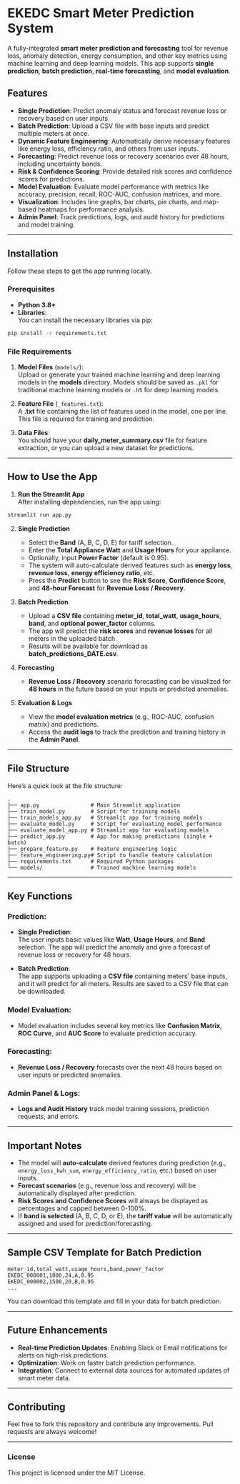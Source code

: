 
# **EKEDC Smart Meter Prediction System**  
A fully-integrated **smart meter prediction and forecasting** tool for revenue loss, anomaly detection, energy consumption, and other key metrics using machine learning and deep learning models. This app supports **single prediction**, **batch prediction**, **real-time forecasting**, and **model evaluation**.

## **Features**  
- **Single Prediction**: Predict anomaly status and forecast revenue loss or recovery based on user inputs.
- **Batch Prediction**: Upload a CSV file with base inputs and predict multiple meters at once.
- **Dynamic Feature Engineering**: Automatically derive necessary features like energy loss, efficiency ratio, and others from user inputs.
- **Forecasting**: Predict revenue loss or recovery scenarios over 48 hours, including uncertainty bands.
- **Risk & Confidence Scoring**: Provide detailed risk scores and confidence scores for predictions.
- **Model Evaluation**: Evaluate model performance with metrics like accuracy, precision, recall, ROC-AUC, confusion matrices, and more.
- **Visualization**: Includes line graphs, bar charts, pie charts, and map-based heatmaps for performance analysis.
- **Admin Panel**: Track predictions, logs, and audit history for predictions and model training.
  
---

## **Installation**  
Follow these steps to get the app running locally.

### Prerequisites  
- **Python 3.8+**
- **Libraries**:  
  You can install the necessary libraries via pip:
  
```bash
pip install -r requirements.txt
```

### File Requirements  
1. **Model Files** (`models/`):  
   Upload or generate your trained machine learning and deep learning models in the **models** directory. Models should be saved as `.pkl` for traditional machine learning models or `.h5` for deep learning models.

2. **Feature File** (`_features.txt`):  
   A **.txt** file containing the list of features used in the model, one per line. This file is required for training and prediction.

3. **Data Files**:  
   You should have your **daily_meter_summary.csv** file for feature extraction, or you can upload a new dataset for predictions.

---

## **How to Use the App**

1. **Run the Streamlit App**  
   After installing dependencies, run the app using:
   
```bash
streamlit run app.py
```

2. **Single Prediction**  
   - Select the **Band** (A, B, C, D, E) for tariff selection.  
   - Enter the **Total Appliance Watt** and **Usage Hours** for your appliance.  
   - Optionally, input **Power Factor** (default is 0.95).  
   - The system will auto-calculate derived features such as **energy loss**, **revenue loss**, **energy efficiency ratio**, etc.  
   - Press the **Predict** button to see the **Risk Score**, **Confidence Score**, and **48-hour Forecast** for **Revenue Loss / Recovery**.

3. **Batch Prediction**  
   - Upload a **CSV file** containing **meter_id**, **total_watt**, **usage_hours**, **band**, and **optional power_factor** columns.  
   - The app will predict the **risk scores** and **revenue losses** for all meters in the uploaded batch.
   - Results will be available for download as **batch_predictions_DATE.csv**.

4. **Forecasting**  
   - **Revenue Loss / Recovery** scenario forecasting can be visualized for **48 hours** in the future based on your inputs or predicted anomalies.

5. **Evaluation & Logs**  
   - View the **model evaluation metrics** (e.g., ROC-AUC, confusion matrix) and predictions.
   - Access the **audit logs** to track the prediction and training history in the **Admin Panel**.

---

## **File Structure**
Here’s a quick look at the file structure:

```
.
├── app.py                # Main Streamlit application
├── train_model.py        # Script for training models
├── train_models_app.py   # Streamlit app for training models
├── evaluate_model.py     # Script for evaluating model performance
├── evaluate_model_app.py # Streamlit app for evaluating models
├── predict_app.py        # App for making predictions (single + batch)
├── prepare_feature.py    # Feature engineering logic
├── feature_engineering.py# Script to handle feature calculation
├── requirements.txt      # Required Python packages
└── models/               # Trained machine learning models
```

---

## **Key Functions**

### **Prediction:**
- **Single Prediction**:  
  The user inputs basic values like **Watt**, **Usage Hours**, and **Band** selection. The app will predict the anomaly and give a forecast of revenue loss or recovery for 48 hours.

- **Batch Prediction**:  
  The app supports uploading a **CSV file** containing meters' base inputs, and it will predict for all meters. Results are saved to a CSV file that can be downloaded.

### **Model Evaluation**:  
- Model evaluation includes several key metrics like **Confusion Matrix**, **ROC Curve**, and **AUC Score** to evaluate prediction accuracy.

### **Forecasting**:  
- **Revenue Loss / Recovery** forecasts over the next 48 hours based on user inputs or predicted anomalies.

### **Admin Panel & Logs**:  
- **Logs and Audit History** track model training sessions, prediction requests, and errors.

---

## **Important Notes**
- The model will **auto-calculate** derived features during prediction (e.g., `energy_loss_kwh_sum`, `energy_efficiency_ratio`, etc.) based on user inputs.
- **Forecast scenarios** (e.g., revenue loss and recovery) will be automatically displayed after prediction.
- **Risk Scores and Confidence Scores** will always be displayed as percentages and capped between 0-100%.
- If **band is selected** (A, B, C, D, or E), the **tariff value** will be automatically assigned and used for prediction/forecasting.

---

## **Sample CSV Template for Batch Prediction**

```csv
meter_id,total_watt,usage_hours,band,power_factor
EKEDC_000001,1000,24,A,0.95
EKEDC_000002,1500,20,B,0.95
...
```

You can download this template and fill in your data for batch prediction.

---

## **Future Enhancements**

- **Real-time Prediction Updates**: Enabling Slack or Email notifications for alerts on high-risk predictions.
- **Optimization**: Work on faster batch prediction performance.
- **Integration**: Connect to external data sources for automated updates of smart meter data.

---

## **Contributing**

Feel free to fork this repository and contribute any improvements. Pull requests are always welcome!

---

### **License**
This project is licensed under the MIT License.
